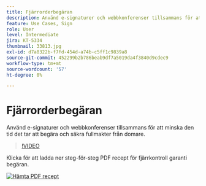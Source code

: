 ```yaml
---
title: Fjärrorderbegäran
description: Använd e-signaturer och webbkonferenser tillsammans för att minska den tid det tar att begära och säkra fullmakter från domare
feature: Use Cases, Sign
role: User
level: Intermediate
jira: KT-5334
thumbnail: 33813.jpg
exl-id: d7a8322b-f7fd-454d-a74b-c5ff1c9839a8
source-git-commit: 452299b2b786beab9df7a5019da4f3840d9cdec9
workflow-type: tm+mt
source-wordcount: '57'
ht-degree: 0%

---
```


# Fjärrorderbegäran

Använd e-signaturer och webbkonferenser tillsammans för att minska den tid det tar att begära och säkra fullmakter från domare.

>[!VIDEO](https://video.tv.adobe.com/v/33813?quality=12&learn=on&hidetitle=true)

Klicka för att ladda ner steg-för-steg PDF recept för fjärrkontroll garanti begäran.

[![Hämta PDF recept](../assets/acrobat_PDF_96.png)](../assets/UseCaseRecipe-EN-Remote-Warrant-Request.pdf)
